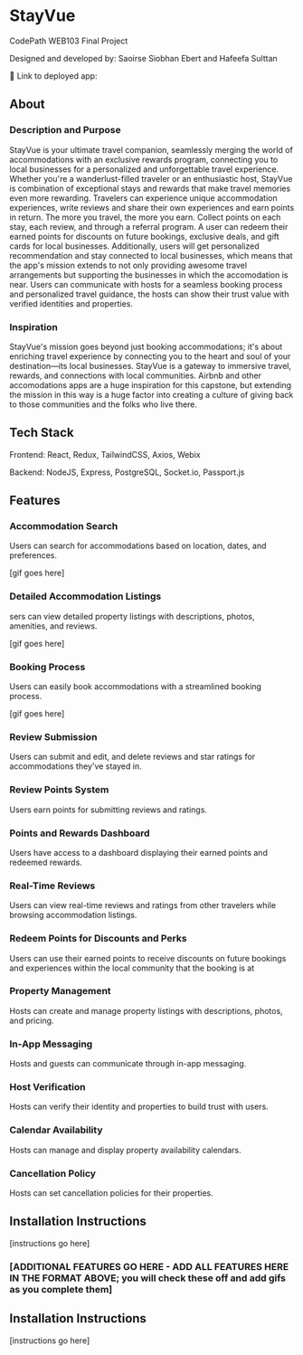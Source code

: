 # StayVue

CodePath WEB103 Final Project

Designed and developed by: Saoirse Siobhan Ebert and Hafeefa Sulttan

🔗 Link to deployed app:

## About

### Description and Purpose

StayVue is your ultimate travel companion, seamlessly merging the world of accommodations with an exclusive rewards program, connecting you to local businesses for a personalized and unforgettable travel experience. Whether you're a wanderlust-filled traveler or an enthusiastic host, StayVue is combination of exceptional stays and rewards that make travel memories even more rewarding. Travelers can experience unique accommodation experiences, write reviews and share their own experiences and earn points in return. The more you travel, the more you earn. Collect points on each stay, each review, and through a referral program. A user can redeem their earned points for discounts on future bookings, exclusive deals, and gift cards for local businesses. Additionally, users will get personalized recommendation and stay connected to local businesses, which means that the app's mission extends to not only providing awesome travel arrangements but supporting the businesses in which the accomodation is near. Users can communicate with hosts for a seamless booking process and personalized travel guidance, the hosts can show their trust value with verified identities and properties.

### Inspiration

StayVue's mission goes beyond just booking accommodations; it's about enriching travel experience by connecting you to the heart and soul of your destination—its local businesses. StayVue is a gateway to immersive travel, rewards, and connections with local communities. Airbnb and other accomodations apps are a huge inspiration for this capstone, but extending the mission in this way is a huge factor into creating a culture of giving back to those communities and the folks who live there.

## Tech Stack

Frontend: React, Redux, TailwindCSS, Axios, Webix

Backend: NodeJS, Express, PostgreSQL, Socket.io, Passport.js

## Features

### Accommodation Search

Users can search for accommodations based on location, dates, and preferences.

[gif goes here]

### Detailed Accommodation Listings

sers can view detailed property listings with descriptions, photos, amenities, and reviews.

[gif goes here]

### Booking Process

Users can easily book accommodations with a streamlined booking process.

[gif goes here]

### Review Submission

Users can submit and edit, and delete reviews and star ratings for accommodations they've stayed in.

### Review Points System

Users earn points for submitting reviews and ratings.

### Points and Rewards Dashboard

Users have access to a dashboard displaying their earned points and redeemed rewards.

### Real-Time Reviews

Users can view real-time reviews and ratings from other travelers while browsing accommodation listings.

### Redeem Points for Discounts and Perks

Users can use their earned points to receive discounts on future bookings and experiences within the local community that the booking is at

### Property Management

Hosts can create and manage property listings with descriptions, photos, and pricing.

### In-App Messaging

Hosts and guests can communicate through in-app messaging.

### Host Verification

Hosts can verify their identity and properties to build trust with users.

### Calendar Availability

Hosts can manage and display property availability calendars.

### Cancellation Policy

Hosts can set cancellation policies for their properties.

## Installation Instructions

[instructions go here]

### [ADDITIONAL FEATURES GO HERE - ADD ALL FEATURES HERE IN THE FORMAT ABOVE; you will check these off and add gifs as you complete them]

## Installation Instructions

[instructions go here]
